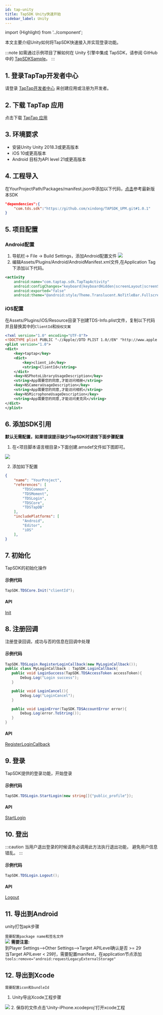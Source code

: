 ```yaml
---
id: tap-unity
title: TapSDK Unity快速开始
sidebar_label: Unity
---
```

import {Highlight} from '../component';

本文主要介绍Unity如何将TapSDK快速接入并实现登录功能。


:::note
如需通过示例项目了解如何在 Unity 引擎中集成 TapSDK，请参阅 GitHub 中的 [TapSDKSample](https://github.com/xindong/TapSDK_Unity_Demo)。
:::


## 1. 登录TapTap开发者中心
请登录 [TapTap开发者中心](https://www.taptap.com/developer-center) 来创建应用或注册为开发者。

## 2. 下载 TapTap 应用
点击下载 [TapTap 应用](https://www.taptap.com/mobile)

## 3. 环境要求
- 安装Unity Unity 2018.3或更高版本
- iOS 10或更高版本
- Android 目标为API level 21或更高版本

## 4. 工程导入
在YourProjectPath/Packages/manifest.json中添加以下代码，[点击](https://github.com/xindong/TAPSDK_UPM/releases)参考最新版本SDK

```json
"dependencies":{
    "com.tds.sdk":"https://github.com/xindong/TAPSDK_UPM.git#1.0.1"
}
```

## 5. 项目配置
### Android配置
1. 导航栏-> File -> Build Settings，添加Android配置文件
![](https://qnblog.ijemy.com/xd_unity_amanifest.png)
2. 编辑Assets/Plugins/Android/AndroidManifest.xml文件,在Application Tag下添加以下代码。

```xml
<activity
    android:name="com.taptap.sdk.TapTapActivity"
    android:configChanges="keyboard|keyboardHidden|screenLayout|screenSize|orientation"
    android:exported="false"
    android:theme="@android:style/Theme.Translucent.NoTitleBar.Fullscreen" />
```
### iOS配置
在Assets/Plugins/iOS/Resource目录下创建TDS-Info.plist文件，复制以下代码并且替换其中的`ClientId`和`授权文案`

```xml
<?xml version="1.0" encoding="UTF-8"?>
<!DOCTYPE plist PUBLIC "-//Apple//DTD PLIST 1.0//EN" "http://www.apple.com/DTDs/PropertyList-1.0.dtd">
<plist version="1.0">
<dict>
    <key>taptap</key>
    <dict>
        <key>client_id</key>
        <string>ClientId</string>
    </dict>
    <key>NSPhotoLibraryUsageDescription</key>
    <string>App需要您的同意,才能访问相册</string>
    <key>NSCameraUsageDescription</key>
    <string>App需要您的同意,才能访问相机</string>
    <key>NSMicrophoneUsageDescription</key>
    <string>App需要您的同意,才能访问麦克风</string>
</dict>
</plist>
```

## 6. 添加SDK引用
**<Highlight color="#f00">默认无需配置，如果错误提示缺少TapSDK时请按下面步骤配置</Highlight>**

1. 在<项目脚本语言根目录>下面创建.amsdef文件如下图即可。
<!-- 如果项目业务只在指定目录调用TapSDK，也可以只在调用TapSDK处的同级目录下创建
![](https://qnblog.ijemy.com/xd_amsdefpng.png) -->
![](https://qnblog.ijemy.com/xd_unity_amsdef.png)

2. 添加如下配置

```json
{
    "name": "YourProject",
    "references": [
        "TDSCommon",
        "TDSMoment",
        "TDSLogin",
        "TDSCore",
        "TDSTapDB"
    ],
    "includePlatforms": [
        "Android",
        "Editor",
        "iOS"
    ],
}
```

## 7. 初始化
TapSDK的初始化操作
#### 示例代码
```c#
TapSDK.TDSCore.Init("clientId");
```
#### API
[Init](./api/unity-login.md/#init)

## 8. 注册回调
注册登录回调，成功与否的信息在回调中处理
#### 示例代码
```c#
TapSDK.TDSLogin.RegisterLoginCallback(new MyLoginCallback());
public class MyLoginCallback : TapSDK.LoginCallback{
   public void LoginSuccess(TapSDK.TDSAccessToken accessToken){
       Debug.Log("Login success");
   }

   public void LoginCancel(){
       Debug.Log("LoginCancel");
   }

   public void LoginError(TapSDK.TDSAccountError error){
       Debug.Log(error.ToString());
   }
}
```

#### API
[RegisterLoginCallback](./api/unity-login.md/#registerlogincallback)

## 9. 登录
TapSDK提供的登录功能，开始登录
#### 示例代码
```c#
TapSDK.TDSLogin.StartLogin(new string[]{"public_profile"});
```

#### API
[StartLogin](./api/unity-login.md/#startlogin)

## 10. 登出

:::caution
当用户退出登录的时候请务必调用此方法执行退出功能， 避免用户信息错乱。
:::

#### 示例代码
```c#
TapSDK.TDSLogin.Logout();
```
#### API
[Logout](./api/unity-login.md/#logout)

## 11. 导出到Android
unity打包apk步骤  

`需要配置package name和签名文件`  
![](http://qnblog.ijemy.com/xd_unity_android_build.png)
**<Highlight color='#f00'>需要注意:</Highlight>**  
到Player Settings-->Other Settings-->Target APILevel确认是否 >= 29  
当Target APILever < 29时，需要配置manifest，在application节点添加 `tools:remove="android:requestLegacyExternalStorage"`
## 12. 导出到Xcode
`需要配置icon和bundleId`

1. Unity导出Xcode工程步骤

![](http://qnblog.ijemy.com/xd_ios_build.png)
2. 保存的文件点击'Unity-iPhone.xcodeproj'打开xcode工程
